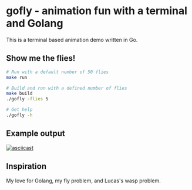 # gofly - animation fun with a terminal and Golang

This is a terminal based animation demo written in Go.

## Show me the flies!

```sh
# Run with a default number of 50 flies
make run

# Build and run with a defined number of flies
make build
./gofly -flies 5

# Get help
./gofly -h
```

## Example output

[![asciicast](https://asciinema.org/a/511151.svg)](https://asciinema.org/a/511151)

## Inspiration

My love for Golang, my fly problem, and Lucas's wasp problem.
